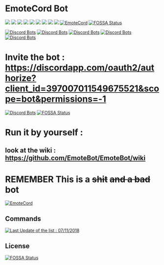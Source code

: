 # EmoteCord Bot

[![](https://img.shields.io/hexpm/l/plug.svg)](https://github.com/Yaume230/EmoteCord-Bot/blob/master/LICENSE)
[![](https://img.shields.io/badge/uses-js-brightgreen.svg)]()
[![](https://img.shields.io/badge/use%20NodeJS-v9.4-brightgreen.svg)]()
[![](https://img.shields.io/badge/use%20DiscordJS-v11.2-brightgreen.svg)]()
[![](https://img.shields.io/badge/dev%20by-Xen-brightgreen.svg)]()
[![](https://img.shields.io/badge/built%20with-love-brightgreen.svg)]()
[![](https://img.shields.io/badge/uses-badges-brightgreen.svg)]()
[![](https://img.shields.io/badge/60%20percent%20of%20the%20time-works%20every%20time-brightgreen.svg)]()
[![](https://img.shields.io/badge/dev%20for-EmoteCord-brightgreen.svg)]()
[![EmoteCord](https://discordapp.com/api/guilds/408339131882536971/embed.png?style=shield)](https://discord.gg/H53h5d5)
[![FOSSA Status](https://app.fossa.io/api/projects/git%2Bgithub.com%2FEmoteBot%2FEmoteBot.svg?type=shield)](https://app.fossa.io/projects/git%2Bgithub.com%2FEmoteBot%2FEmoteBot?ref=badge_shield)

[![Discord Bots](https://discordbots.org/api/widget/status/397007011549675521.svg)](https://discordbots.org/bot/397007011549675521)
[![Discord Bots](https://discordbots.org/api/widget/servers/397007011549675521.svg)](https://discordbots.org/bot/397007011549675521)
[![Discord Bots](https://discordbots.org/api/widget/upvotes/397007011549675521.svg)](https://discordbots.org/bot/397007011549675521)
[![Discord Bots](https://discordbots.org/api/widget/lib/397007011549675521.svg)](https://discordbots.org/bot/397007011549675521)
[![Discord Bots](https://discordbots.org/api/widget/owner/397007011549675521.svg)](https://discordbots.org/bot/397007011549675521)

# Invite the bot : https://discordapp.com/oauth2/authorize?client_id=397007011549675521&scope=bot&permissions=-1

[![Discord Bots](https://discordbots.org/api/widget/397007011549675521.svg)](https://discordbots.org/bot/397007011549675521)
[![FOSSA Status](https://app.fossa.io/api/projects/git%2Bgithub.com%2FEmoteBot%2FEmoteBot.svg?type=shield)](https://app.fossa.io/projects/git%2Bgithub.com%2FEmoteBot%2FEmoteBot?ref=badge_shield)

# Run it by yourself :

## look at the wiki : https://github.com/EmoteBot/EmoteBot/wiki

# **REMEMBER** This is a ~~shit~~ ~~and a bad~~ bot

[![EmoteCord](https://discordapp.com/api/guilds/408339131882536971/embed.png?style=banner1)](https://discord.gg/H53h5d5)

## Commands

[![Last Update of the list : 07/11/2018](https://b1nzy-has-just.ratelimited.me/like/a/boss/a4031b.png)](https://b1nzy-has-just.ratelimited.me/like/a/boss/a4031b.png)
## License
[![FOSSA Status](https://app.fossa.io/api/projects/git%2Bgithub.com%2FEmoteBot%2FEmoteBot.svg?type=large)](https://app.fossa.io/projects/git%2Bgithub.com%2FEmoteBot%2FEmoteBot?ref=badge_large)
